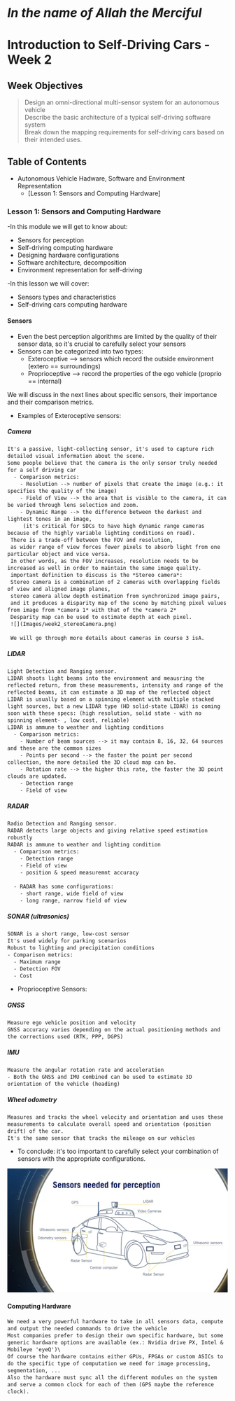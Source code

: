 # *In the name of Allah the Merciful*

# Introduction to Self-Driving Cars - Week 2

## Week Objectives
>   Design an omni-directional multi-sensor system for an autonomous vehicle\
    Describe the basic architecture of a typical self-driving software system\
    Break down the mapping requirements for self-driving cars based on their intended uses.
    
## Table of Contents
* Autonomous Vehicle Hadware, Software and Environment Representation
  * [Lesson 1: Sensors and Computing Hardware]
  
  
  
  
  
  
  
  
### Lesson 1: Sensors and Computing Hardware
-In this module we will get to know about:
  - Sensors for perception
  - Self-driving computing hardware
  - Designing hardware configurations
  - Software architecture, decomposition
  - Environment representation for self-driving

-In this lesson we will cover:
  - Sensors types and characteristics
  - Self-driving cars computing hardware

#### Sensors
- Even the best perception algorithms are limited by the quality of their sensor data,
so it's crucial to carefully select your sensors
- Sensors can be categorized into two types:
  - Exteroceptive --> sensors which record the outside environment (extero == surroundings)
  - Proprioceptive --> record the properties of the ego vehicle (proprio == internal)
  
We will discuss in the next lines about specific sensors, their importance and their comparison metrics.
- Examples of Exteroceptive sensors:
##### Camera
    It's a passive, light-collecting sensor, it's used to capture rich detailed visual information about the scene.
    Some people believe that the camera is the only sensor truly needed for a self driving car
      - Comparison metrics:
        - Resolution --> number of pixels that create the image (e.g.: it specifies the quality of the image)
        - Field of View --> the area that is visible to the camera, it can be varied through lens selection and zoom.
        - Dynamic Range --> the difference between the darkest and lightest tones in an image,
         (it's critical for SDCs to have high dynamic range cameras because of the highly variable lighting conditions on road).
     There is a trade-off between the FOV and resolution,
     as wider range of view forces fewer pixels to absorb light from one particular object and vice versa.
     In other words, as the FOV increases, resolution needs to be increased as well in order to maintain the same image quality.
     important definition to discuss is the *Stereo camera*:
     Stereo camera is a combination of 2 cameras with overlapping fields of view and aligned image planes,
     stereo camera allow depth estimation from synchronized image pairs,
     and it produces a disparity map of the scene by matching pixel values from image from *camera 1* with that of the *camera 2*
     Desparity map can be used to estimate depth at each pixel.
     ![](Images/week2_stereoCamera.png)
     
     We will go through more details about cameras in course 3 isA.
     
##### LIDAR
    Light Detection and Ranging sensor.
    LIDAR shoots light beams into the environment and meausring the reflected return, from these measurements, intensity and range of the reflected beams, it can estimate a 3D map of the reflected object
    LIDAR is usually based on a spinning element with multiple stacked light sources, but a new LIDAR type (HD solid-state LIDAR) is coming soon with these specs: (high resolution, solid state - with no spinning element- , low cost, reliable) 
    LIDAR is ammune to weather and lighting conditions
      - Comparison metrics:
        - Number of beam sources --> it may contain 8, 16, 32, 64 sources and these are the common sizes
        - Points per second --> the faster the point per second collection, the more detailed the 3D cloud map can be.
        - Rotation rate --> the higher this rate, the faster the 3D point clouds are updated.
        - Detection range 
        - Field of view
      
##### RADAR
    Radio Detection and Ranging sensor.
    RADAR detects large objects and giving relative speed estimation robustly
    RADAR is ammune to weather and lighting condition
      - Comparison metrics:
        - Detection range
        - Field of view
        - position & speed measuremnt accuracy
        
      - RADAR has some configurations:
        - short range, wide field of view
        - long range, narrow field of view
      
 ##### SONAR (ultrasonics)
    SONAR is a short range, low-cost sensor
    It's used widely for parking scenarios
    Robust to lighting and precipitation conditions
    - Comparison metrics:
      - Maximum range
      - Detection FOV
      - Cost
       
  - Proprioceptive Sensors:
  
 ##### GNSS
    Measure ego vehicle position and velocity
    GNSS accuracy varies depending on the actual positioning methods and the corrections used (RTK, PPP, DGPS)
##### IMU
    Measure the angular rotation rate and acceleration
    - Both the GNSS and IMU combined can be used to estimate 3D orientation of the vehicle (heading)
    
##### Wheel odometry
    Measures and tracks the wheel velocity and orientation and uses these measurements to calculate overall speed and orientation (position drift) of the car.
    It's the same sensor that tracks the mileage on our vehicles
    

- To conclude: it's too important to carefully select your combination of sensors with the appropriate configurations.

![](Images/Week2_carSensors.png)


#### Computing Hardware
    We need a very powerful hardware to take in all sensors data, compute and output the needed commands to drive the vehicle
    Most companies prefer to design their own specific hardware, but some generic hardware options are available (ex.: Nvidia drive PX, Intel & Mobileye 'eyeQ')\
    Of course the hardware contains either GPUs, FPGAs or custom ASICs to do the specific type of computation we need for image processing, segmentation, ...
    Also the hardware must sync all the different modules on the system and serve a common clock for each of them (GPS maybe the reference clock).

 
      
      
